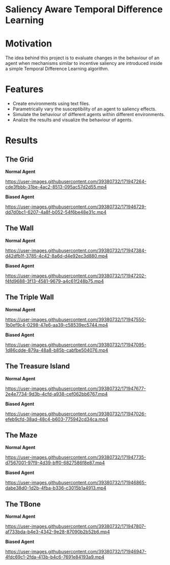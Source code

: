 # Saliency Aware Temporal Difference Learning

# Motivation
The idea behind this project is to evaluate changes in the behaviour of an agent when mechanisms similar to incentive saliency are introduced inside a simple Temporal Difference Learning algorithm.

# Features

* Create environments using text files.
* Parametrically vary the susceptibility of an agent to saliency effects.
* Simulate the behaviour of different agents within different environments.
* Analize the results and visualize the behaviour of agents.

# Results

## The Grid
**Normal Agent**  
  
https://user-images.githubusercontent.com/39380732/171947264-cde3fbbb-31be-4ac2-8513-095ac57d2d55.mp4  
  
**Biased Agent**  
  
https://user-images.githubusercontent.com/39380732/171946729-dd7d0bc1-6207-4a8f-b052-54f6be48e31c.mp4  

## The Wall
**Normal Agent**  

https://user-images.githubusercontent.com/39380732/171947384-d42dfb1f-3785-4c42-8a6d-d4e92ec3d880.mp4  

**Biased Agent**  

https://user-images.githubusercontent.com/39380732/171947202-f4fd9688-3f13-4581-9679-a4c61f248b75.mp4  

## The Triple Wall
**Normal Agent**  

https://user-images.githubusercontent.com/39380732/171947550-1b0ef9c4-0298-47e6-aa39-c58539ec5744.mp4  

**Biased Agent**  

https://user-images.githubusercontent.com/39380732/171947095-1d86cdde-879a-48a8-b85b-cabfbe504076.mp4  

## The Treasure Island
**Normal Agent**  

https://user-images.githubusercontent.com/39380732/171947677-2e4e7734-9d3b-4cfd-a938-cef062bb6767.mp4  

**Biased Agent**  

https://user-images.githubusercontent.com/39380732/171947026-efeb9cfd-38ad-48c4-b603-775942cd34ca.mp4  

## The Maze
**Normal Agent**  

https://user-images.githubusercontent.com/39380732/171947735-d7567001-97f9-4d39-bff0-6827586f8e87.mp4  

**Biased Agent**  

https://user-images.githubusercontent.com/39380732/171946865-dabe38d0-1d2b-4fba-b336-c3015b1a4913.mp4  

## The TBone
**Normal Agent**  

https://user-images.githubusercontent.com/39380732/171947807-af733bda-b4e3-4342-9e28-87090b2b52b6.mp4  

**Biased Agent**  

https://user-images.githubusercontent.com/39380732/171946947-4fdc69c1-2fda-413b-b4c6-7691e84193a9.mp4  





